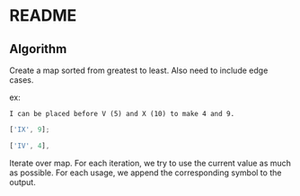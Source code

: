 # README

## Algorithm

Create a map sorted from greatest to least. Also need to include edge cases.

ex:

```
I can be placed before V (5) and X (10) to make 4 and 9.
```

```js
['IX', 9];
```

```js
['IV', 4],
```

Iterate over map. For each iteration, we try to use the current value as much as possible. For each usage, we append the corresponding symbol to the output.
